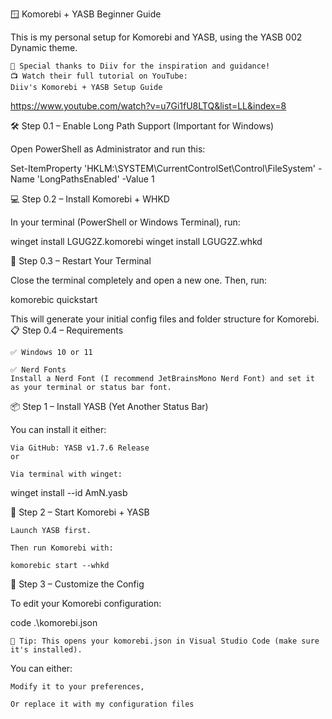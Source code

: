 🪟 Komorebi + YASB Beginner Guide

This is my personal setup for Komorebi and YASB, using the YASB 002 Dynamic theme.

    💙 Special thanks to Diiv for the inspiration and guidance!
    📺 Watch their full tutorial on YouTube:
    Diiv's Komorebi + YASB Setup Guide

https://www.youtube.com/watch?v=u7Gi1fU8LTQ&list=LL&index=8

🛠️ Step 0.1 – Enable Long Path Support (Important for Windows)

Open PowerShell as Administrator and run this:

Set-ItemProperty 'HKLM:\SYSTEM\CurrentControlSet\Control\FileSystem' -Name 'LongPathsEnabled' -Value 1

💻 Step 0.2 – Install Komorebi + WHKD

In your terminal (PowerShell or Windows Terminal), run:

winget install LGUG2Z.komorebi
winget install LGUG2Z.whkd

🔁 Step 0.3 – Restart Your Terminal

Close the terminal completely and open a new one. Then, run:

komorebic quickstart

This will generate your initial config files and folder structure for Komorebi.
📋 Step 0.4 – Requirements

    ✅ Windows 10 or 11

    ✅ Nerd Fonts
    Install a Nerd Font (I recommend JetBrainsMono Nerd Font) and set it as your terminal or status bar font.

📦 Step 1 – Install YASB (Yet Another Status Bar)

You can install it either:

    Via GitHub: YASB v1.7.6 Release
    or

    Via terminal with winget:

winget install --id AmN.yasb

🚀 Step 2 – Start Komorebi + YASB

    Launch YASB first.

    Then run Komorebi with:

    komorebic start --whkd

📝 Step 3 – Customize the Config

To edit your Komorebi configuration:

code .\komorebi.json

    🧠 Tip: This opens your komorebi.json in Visual Studio Code (make sure it's installed).

You can either:

    Modify it to your preferences,

    Or replace it with my configuration files
